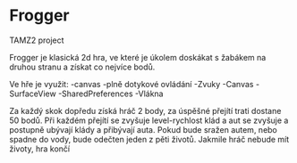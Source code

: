 # Frogger
TAMZ2 project

Frogger je klasická 2d hra, ve které je úkolem doskákat s žabákem na druhou stranu a získat co nejvíce bodů.

Ve hře je využit:
-canvas
-plně dotykové ovládání
-Zvuky
-Canvas
-SurfaceView
-SharedPreferences
-Vlákna

Za každý skok dopředu získá hráč 2 body, za úspěšné přejítí trati dostane 50 bodů. Při každém přejítí se zvyšuje level-rychlost klád a aut se zvyšuje a postupně ubývají klády a přibývají auta.
Pokud bude sražen autem, nebo spadne do vody, bude odečten jeden z pěti životů. Jakmile hráč nebude mít životy, hra končí
